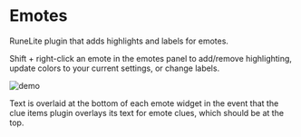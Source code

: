# Emotes
RuneLite plugin that adds highlights and labels for emotes.

Shift + right-click an emote in the emotes panel to add/remove highlighting, update colors to your current settings, 
or change labels.

![demo](https://i.imgur.com/ZaEpZFy.gif)

Text is overlaid at the bottom of each emote widget in the event that the clue items plugin overlays its text for emote
clues, which should be at the top.
